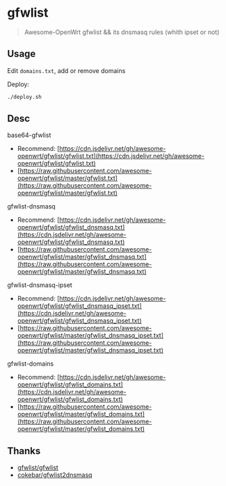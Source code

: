 # gfwlist

> Awesome-OpenWrt gfwlist && its dnsmasq rules (whith ipset or not)

## Usage

Edit `domains.txt`, add or remove domains

Deploy: 

```bash
./deploy.sh
```

## Desc

base64-gfwlist

* Recommend: [https://cdn.jsdelivr.net/gh/awesome-openwrt/gfwlist/gfwlist.txt](https://cdn.jsdelivr.net/gh/awesome-openwrt/gfwlist/gfwlist.txt)
* [https://raw.githubusercontent.com/awesome-openwrt/gfwlist/master/gfwlist.txt](https://raw.githubusercontent.com/awesome-openwrt/gfwlist/master/gfwlist.txt)

gfwlist-dnsmasq

* Recommend: [https://cdn.jsdelivr.net/gh/awesome-openwrt/gfwlist/gfwlist_dnsmasq.txt](https://cdn.jsdelivr.net/gh/awesome-openwrt/gfwlist/gfwlist_dnsmasq.txt)
* [https://raw.githubusercontent.com/awesome-openwrt/gfwlist/master/gfwlist_dnsmasq.txt](https://raw.githubusercontent.com/awesome-openwrt/gfwlist/master/gfwlist_dnsmasq.txt)

gfwlist-dnsmasq-ipset

* Recommend: [https://cdn.jsdelivr.net/gh/awesome-openwrt/gfwlist/gfwlist_dnsmasq_ipset.txt](https://cdn.jsdelivr.net/gh/awesome-openwrt/gfwlist/gfwlist_dnsmasq_ipset.txt)
* [https://raw.githubusercontent.com/awesome-openwrt/gfwlist/master/gfwlist_dnsmasq_ipset.txt](https://raw.githubusercontent.com/awesome-openwrt/gfwlist/master/gfwlist_dnsmasq_ipset.txt)

gfwlist-domains

* Recommend: [https://cdn.jsdelivr.net/gh/awesome-openwrt/gfwlist/gfwlist_domains.txt](https://cdn.jsdelivr.net/gh/awesome-openwrt/gfwlist/gfwlist_domains.txt)
* [https://raw.githubusercontent.com/awesome-openwrt/gfwlist/master/gfwlist_domains.txt](https://raw.githubusercontent.com/awesome-openwrt/gfwlist/master/gfwlist_domains.txt)

## Thanks 

* [gfwlist/gfwlist](https://github.com/gfwlist/gfwlist)
* [cokebar/gfwlist2dnsmasq](https://github.com/cokebar/gfwlist2dnsmasq)
